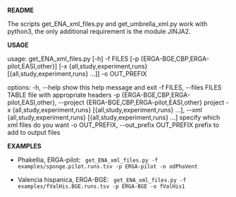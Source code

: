 **README**

The scripts get_ENA_xml_files.py and get_umbrella_xml.py work with python3, the only additional requirement is the module JINJA2. 

**USAGE**

usage: get_ENA_xml_files.py [-h] -f FILES [-p {ERGA-BGE,CBP,ERGA-pilot,EASI,other}]
                            [-x {all,study,experiment,runs} [{all,study,experiment,runs} ...]] -o OUT_PREFIX

options:
  -h, --help            show this help message and exit
  -f FILES, --files FILES
                        TABLE file with appropriate headers
  -p {ERGA-BGE,CBP,ERGA-pilot,EASI,other}, --project {ERGA-BGE,CBP,ERGA-pilot,EASI,other}
                        project
  -x {all,study,experiment,runs} [{all,study,experiment,runs} ...], --xml {all,study,experiment,runs} [{all,study,experiment,runs} ...]
                        specify which xml files do you want
  -o OUT_PREFIX, --out_prefix OUT_PREFIX
                        prefix to add to output files

**EXAMPLES**

- Phakellia, ERGA-pilot:
`` get_ENA_xml_files.py -f examples/sponge.pilot.runs.tsv -p ERGA-pilot -o odPhaVent``

- Valencia hispanica, ERGA-BGE:
``  get_ENA_xml_files.py -f examples/fValHis.BGE.runs.tsv -p ERGA-BGE -o fValHis1 ``
